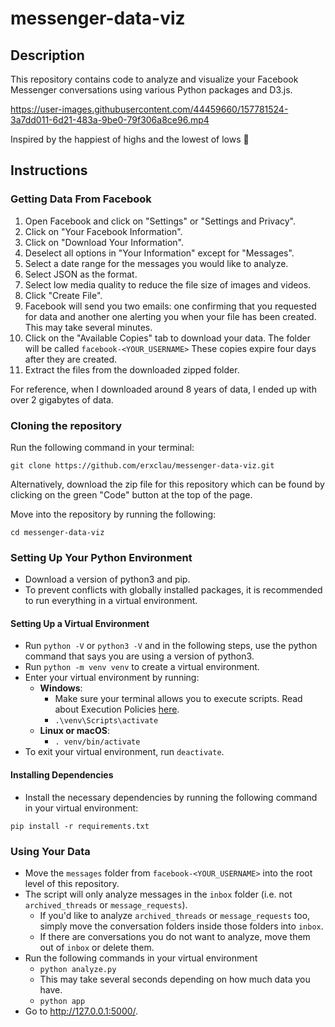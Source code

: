 # messenger-data-viz

## Description

This repository contains code to analyze and visualize your Facebook Messenger conversations using various Python packages and D3.js.

<https://user-images.githubusercontent.com/44459660/157781524-3a7dd011-6d21-483a-9be0-79f306a8ce96.mp4>

Inspired by the happiest of highs and the lowest of lows 🎢

## Instructions

### Getting Data From Facebook

1. Open Facebook and click on "Settings" or "Settings and Privacy".
2. Click on "Your Facebook Information".
3. Click on "Download Your Information".
4. Deselect all options in "Your Information" except for "Messages".
5. Select a date range for the messages you would like to analyze.
6. Select JSON as the format.
7. Select low media quality to reduce the file size of images and videos.
8. Click "Create File".
9. Facebook will send you two emails: one confirming that you requested for data and another one alerting you when your file has been created. This may take several minutes.
10. Click on the "Available Copies" tab to download your data. The folder will be called `facebook-<YOUR_USERNAME>` These copies expire four days after they are created.
11. Extract the files from the downloaded zipped folder.

For reference, when I downloaded around 8 years of data, I ended up with over 2 gigabytes of data.

### Cloning the repository

Run the following command in your terminal:

```shell
git clone https://github.com/erxclau/messenger-data-viz.git
```

Alternatively, download the zip file for this repository which can be found by clicking on the green "Code" button at the top of the page.

Move into the repository by running the following:

```shell
cd messenger-data-viz
```

### Setting Up Your Python Environment

- Download a version of python3 and pip.
- To prevent conflicts with globally installed packages, it is recommended to run everything in a virtual environment.

#### Setting Up a Virtual Environment

- Run `python -V` or `python3 -V` and in the following steps, use the python command that says you are using a version of python3.
- Run `python -m venv venv` to create a virtual environment.
- Enter your virtual environment by running:
  - **Windows**:
    - Make sure your terminal allows you to execute scripts. Read about Execution Policies [here](https://docs.microsoft.com/en-us/powershell/module/microsoft.powershell.core/about/about_execution_policies?view=powershell-7).
    - `.\venv\Scripts\activate`
  - **Linux or macOS**:
    - `. venv/bin/activate`
- To exit your virtual environment, run `deactivate`.

#### Installing Dependencies

- Install the necessary dependencies by running the following command in your virtual environment:

```shell
pip install -r requirements.txt
```

### Using Your Data

- Move the `messages` folder from `facebook-<YOUR_USERNAME>` into the root level of this repository.
- The script will only analyze messages in the `inbox` folder (i.e. not `archived_threads` or `message_requests`).
  - If you'd like to analyze `archived_threads` or `message_requests` too, simply move the conversation folders inside those folders into `inbox`.
  - If there are conversations you do not want to analyze, move them out of `inbox` or delete them.
- Run the following commands in your virtual environment
  - `python analyze.py`
  - This may take several seconds depending on how much data you have.
  - `python app`
- Go to <http://127.0.0.1:5000/>.
